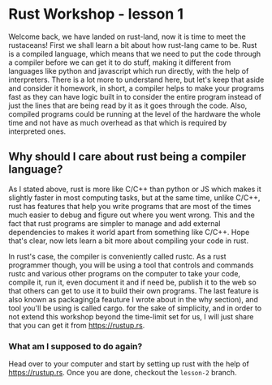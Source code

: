 # Rust Workshop - lesson 1

Welcome back, we have landed on rust-land, now it is time to meet the rustaceans! First we shall learn a bit about how rust-lang came to be. Rust is a compiled language, which means that we need to put the code through a compiler before we can get it to do stuff, making it different from languages like python and javascript which run directly, with the help of interpreters. There is a lot more to understand here, but let's keep that aside and consider it homework, in short, a compiler helps to make your programs fast as they can have logic built in to consider the entire program instead of just the lines that are being read by it as it goes through the code. Also, compiled programs could be running at the level of the hardware the whole time and not have as much overhead as that which is required by interpreted ones. 

## Why should I care about rust being a compiler language?
As I stated above, rust is more like C/C++ than python or JS which makes it slightly faster in most computing tasks, but at the same time, unlike C/C++, rust has features that help you write programs that are most of the times much easier to debug and figure out where you went wrong. This and the fact that rust programs are simpler to manage and add external dependencies to makes it world apart from something like C/C++. Hope that's clear, now lets learn a bit more about compiling your code in rust.

In rust's case, the compiler is conveniently called rustc. As a rust programmer though, you will be using a tool that controls and commands rustc and various other programs on the computer to take your code, compile it, run it, even document it and if need be, publish it to the web so that others can get to use it to build their own programs. The last feature is also known as packaging(a feauture I wrote about in the why section), and tool you'll be using is called cargo. for the sake of simplicity, and in order to not extend this workshop beyond the time-limit set for us, I will just share that you can get it from https://rustup.rs.

### What am I supposed to do again?
Head over to your computer and start by setting up rust with the help of https://rustup.rs. Once you are done, checkout the `lesson-2` branch.

